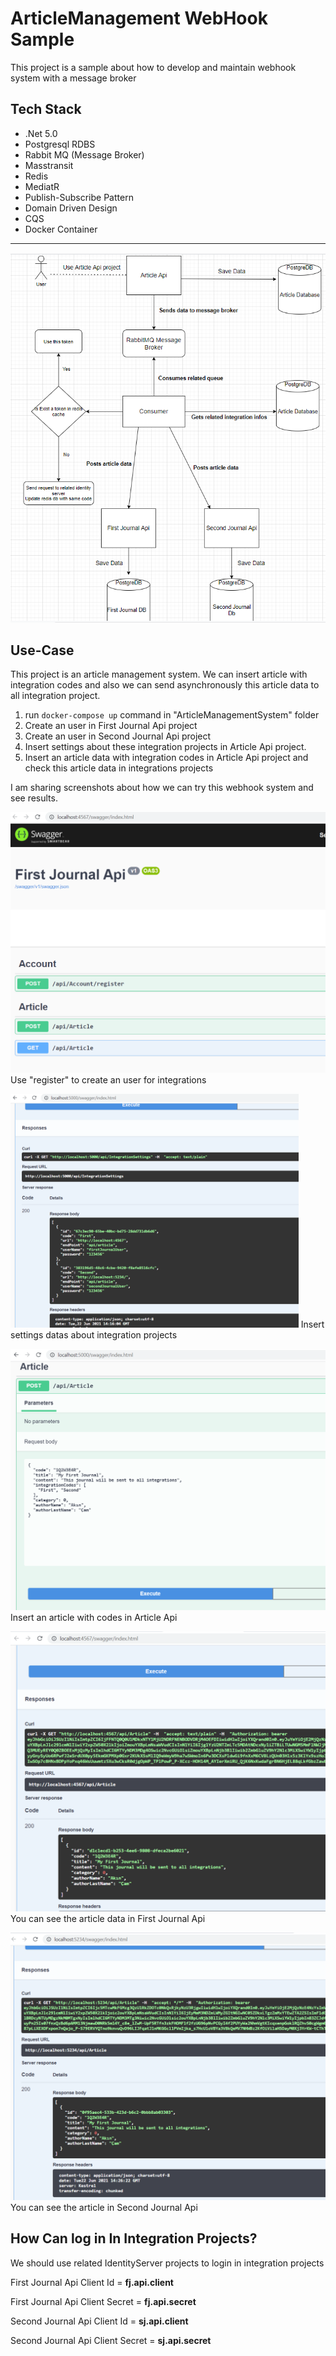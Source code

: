 # ArticleManagement WebHook Sample

This project is a sample about how to develop and maintain webhook system with a message broker 

## Tech Stack

- .Net 5.0
- Postgresql RDBS
- Rabbit MQ (Message Broker)
- Masstransit
- Redis
- MediatR 
- Publish-Subscribe Pattern
- Domain Driven Design
- CQS
- Docker Container

------



![](https://github.com/AkinSabriCam/ArticleManagement-WebHook-Sample/blob/main/images/webhookArchitecture.PNG)









## Use-Case

This project is an article management system. We can insert article with integration codes and also we can send asynchronously this article data to all integration project.

1. run `docker-compose up` command in "ArticleManagementSystem" folder
2. Create an user in First Journal Api project 
3. Create an user in Second Journal Api project
4. Insert settings about these integration projects in Article Api project.
5. Insert an article data with integration codes in Article Api project and check this article data in integrations projects

I am sharing screenshots about how we can try this webhook system and see results. 

<img src="https://github.com/AkinSabriCam/ArticleManagement-WebHook-Sample/blob/main/images/firstJournalRegister.PNG" style="zoom: 50%;" />  Use "register" to create an user for integrations

  <img src="https://github.com/AkinSabriCam/ArticleManagement-WebHook-Sample/blob/main/images/integrationSettingsGetResponse.PNG" style="zoom: 45%;" />       Insert settings datas about integration projects

 <img src="https://github.com/AkinSabriCam/ArticleManagement-WebHook-Sample/blob/main/images/postArticle.PNG" style="zoom:50%;" />    Insert an article with codes in Article Api

<img src="https://github.com/AkinSabriCam/ArticleManagement-WebHook-Sample/blob/main/images/firstJournalArticle.PNG" style="zoom: 50%;" />              You can see the article data in First Journal Api

<img src="https://github.com/AkinSabriCam/ArticleManagement-WebHook-Sample/blob/main/images/secondJournalArticle.PNG" style="zoom:50%;" />  You can see the article in Second Journal Api



## How Can log in In Integration Projects?

We should use related IdentityServer projects to login in integration projects

First Journal Api Client Id = **fj.api.client**

First Journal Api Client Secret = **fj.api.secret**

Second Journal Api Client Id = **sj.api.client**

Second Journal Api Client Secret = **sj.api.secret**





 

